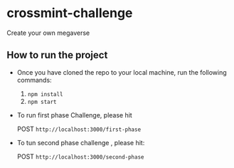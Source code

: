 # crossmint-challenge
Create your own megaverse

## How to run the project

 - Once you have cloned the repo to your local machine, run the following commands:

   1.   `npm install`
   2.   `npm start`

- To run first phase Challenge, please hit 

    POST `http://localhost:3000/first-phase`

- To tun second phase challenge , please hit:

    POST `http://localhost:3000/second-phase`